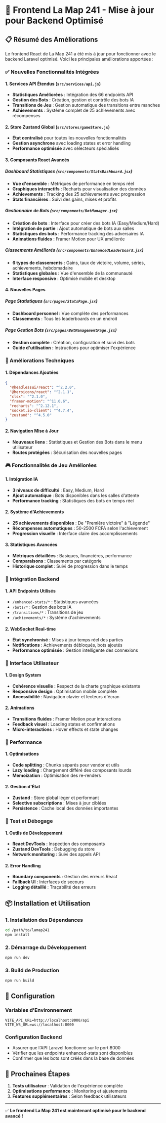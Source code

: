 # 🚀 Frontend La Map 241 - Mise à jour pour Backend Optimisé

## 📋 Résumé des Améliorations

Le frontend React de La Map 241 a été mis à jour pour fonctionner avec le backend Laravel optimisé. Voici les principales améliorations apportées :

### ✅ Nouvelles Fonctionnalités Intégrées

#### 1. Services API Étendus (`src/services/api.js`)
- **Statistiques Améliorées** : Intégration des 66 endpoints API
- **Gestion des Bots** : Création, gestion et contrôle des bots IA
- **Transitions de Jeu** : Gestion automatique des transitions entre manches
- **Achievements** : Système complet de 25 achievements avec récompenses

#### 2. Store Zustand Global (`src/stores/gameStore.js`)
- **État centralisé** pour toutes les nouvelles fonctionnalités
- **Gestion asynchrone** avec loading states et error handling
- **Performance optimisée** avec sélecteurs spécialisés

#### 3. Composants React Avancés

##### Dashboard Statistiques (`src/components/StatsDashboard.jsx`)
- **Vue d'ensemble** : Métriques de performance en temps réel
- **Graphiques interactifs** : Recharts pour visualisation des données
- **Achievements** : Tracking des 25 achievements avec progression
- **Stats financières** : Suivi des gains, mises et profits

##### Gestionnaire de Bots (`src/components/BotManager.jsx`)
- **Création de bots** : Interface pour créer des bots IA (Easy/Medium/Hard)
- **Intégration de partie** : Ajout automatique de bots aux salles
- **Statistiques des bots** : Performance tracking des adversaires IA
- **Animations fluides** : Framer Motion pour UX améliorée

##### Classements Améliorés (`src/components/EnhancedLeaderboard.jsx`)
- **6 types de classements** : Gains, taux de victoire, volume, séries, achievements, hebdomadaire
- **Statistiques globales** : Vue d'ensemble de la communauté
- **Interface responsive** : Optimisé mobile et desktop

#### 4. Nouvelles Pages

##### Page Statistiques (`src/pages/StatsPage.jsx`)
- **Dashboard personnel** : Vue complète des performances
- **Classements** : Tous les leaderboards en un endroit

##### Page Gestion Bots (`src/pages/BotManagementPage.jsx`)
- **Gestion complète** : Création, configuration et suivi des bots
- **Guide d'utilisation** : Instructions pour optimiser l'expérience

### 🔧 Améliorations Techniques

#### 1. Dépendances Ajoutées
```json
{
  "@headlessui/react": "^2.2.0",
  "@heroicons/react": "^2.1.1",
  "clsx": "^2.1.0",
  "framer-motion": "^11.0.6",
  "recharts": "^2.12.1",
  "socket.io-client": "^4.7.4",
  "zustand": "^4.5.0"
}
```

#### 2. Navigation Mise à Jour
- **Nouveaux liens** : Statistiques et Gestion des Bots dans le menu utilisateur
- **Routes protégées** : Sécurisation des nouvelles pages

### 🎮 Fonctionnalités de Jeu Améliorées

#### 1. Intégration IA
- **3 niveaux de difficulté** : Easy, Medium, Hard
- **Ajout automatique** : Bots disponibles dans les salles d'attente
- **Performance tracking** : Statistiques des bots en temps réel

#### 2. Système d'Achievements
- **25 achievements disponibles** : De "Première victoire" à "Légende"
- **Récompenses automatiques** : 50-2500 FCFA selon l'achievement
- **Progression visuelle** : Interface claire des accomplissements

#### 3. Statistiques Avancées
- **Métriques détaillées** : Basiques, financières, performance
- **Comparaisons** : Classements par catégorie
- **Historique complet** : Suivi de progression dans le temps

### 🔗 Intégration Backend

#### 1. API Endpoints Utilisés
- `/enhanced-stats/*` : Statistiques avancées
- `/bots/*` : Gestion des bots IA
- `/transitions/*` : Transitions de jeu
- `/achievements/*` : Système d'achievements

#### 2. WebSocket Real-time
- **État synchronisé** : Mises à jour temps réel des parties
- **Notifications** : Achievements débloqués, bots ajoutés
- **Performance optimisée** : Gestion intelligente des connexions

### 🎨 Interface Utilisateur

#### 1. Design System
- **Cohérence visuelle** : Respect de la charte graphique existante
- **Responsive design** : Optimisation mobile complète
- **Accessibilité** : Navigation clavier et lecteurs d'écran

#### 2. Animations
- **Transitions fluides** : Framer Motion pour interactions
- **Feedback visuel** : Loading states et confirmations
- **Micro-interactions** : Hover effects et state changes

### 🚀 Performance

#### 1. Optimisations
- **Code splitting** : Chunks séparés pour vendor et utils
- **Lazy loading** : Chargement différé des composants lourds
- **Memoization** : Optimisation des re-renders

#### 2. Gestion d'État
- **Zustand** : Store global léger et performant
- **Selective subscriptions** : Mises à jour ciblées
- **Persistence** : Cache local des données importantes

### 🧪 Test et Débogage

#### 1. Outils de Développement
- **React DevTools** : Inspection des composants
- **Zustand DevTools** : Debugging du store
- **Network monitoring** : Suivi des appels API

#### 2. Error Handling
- **Boundary components** : Gestion des erreurs React
- **Fallback UI** : Interfaces de secours
- **Logging détaillé** : Traçabilité des erreurs

## 📦 Installation et Utilisation

### 1. Installation des Dépendances
```bash
cd /path/to/lamap241
npm install
```

### 2. Démarrage du Développement
```bash
npm run dev
```

### 3. Build de Production
```bash
npm run build
```

## 🔧 Configuration

### Variables d'Environnement
```env
VITE_API_URL=http://localhost:8000/api
VITE_WS_URL=ws://localhost:8000
```

### Configuration Backend
- Assurer que l'API Laravel fonctionne sur le port 8000
- Vérifier que les endpoints enhanced-stats sont disponibles
- Confirmer que les bots sont créés dans la base de données

## 🎯 Prochaines Étapes

1. **Tests utilisateur** : Validation de l'expérience complète
2. **Optimisations performance** : Monitoring et ajustements
3. **Features supplémentaires** : Selon feedback utilisateurs

---

✅ **Le frontend La Map 241 est maintenant optimisé pour le backend avancé !**